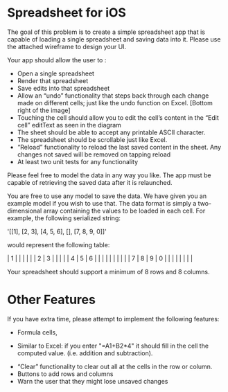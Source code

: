 Spreadsheet for iOS
==================

The goal of this problem is to create a simple spreadsheet app that is capable of loading a single spreadsheet and saving data into it. Please use the attached wireframe to design your UI.

Your app should allow the user to :
- Open a single spreadsheet
- Render that spreadsheet
- Save edits into that spreadsheet
- Allow an “undo” functionality that steps back through each change made on different cells; just like the undo function on Excel. [Bottom right of the image]
- Touching the cell should allow you to edit the cell’s content in the “Edit cell” editText as seen in the diagram
- The sheet should be able to accept any printable ASCII character. 
- The spreadsheet should be scrollable just like Excel.
- “Reload” functionality to reload the last saved content in the sheet. Any changes not saved will be removed on tapping reload
- At least two unit tests for any functionality

Please feel free to model the data in any way you like. The app must be capable of retrieving the saved data after it is relaunched.

You are free to use any model to save the data. We have given you an example model if you wish to use that. The data format is simply a two-dimensional array containing the values to be loaded in each cell. For example, the following serialized string:

'[[1], [2, 3], [4, 5, 6], [], [7, 8, 9, 0]]'

would represent the following table:


| 1 | | | | |
| 2 | 3 | | | |
| 4 | 5 | 6 | | |
| | | | | |
| 7 | 8 | 9 | 0 | |
| | | | | |

Your spreadsheet should support a minimum of 8 rows and 8 columns.


Other Features
==============
If you have extra time, please attempt to implement the following features:

- Formula cells, 
* Similar to Excel: if you enter "=A1+B2*4" it should fill in the cell the computed value. (i.e. addition and subtraction).
- “Clear” functionality to clear out all at the cells in the row or column.
- Buttons to add rows and columns
- Warn the user that they might lose unsaved changes

